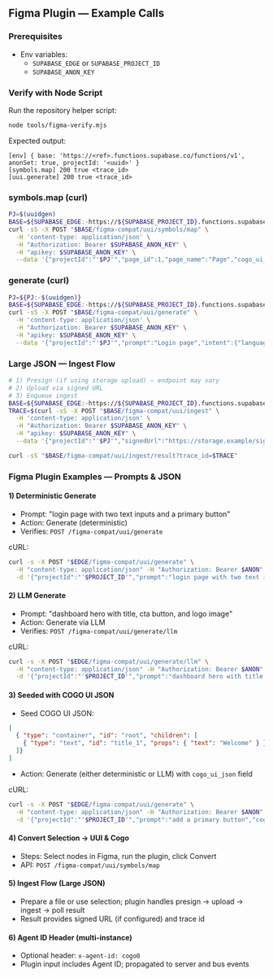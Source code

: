 ## Figma Plugin — Example Calls

### Prerequisites
- Env variables:
  - `SUPABASE_EDGE` or `SUPABASE_PROJECT_ID`
  - `SUPABASE_ANON_KEY`

### Verify with Node Script
Run the repository helper script:

```bash
node tools/figma-verify.mjs
```

Expected output:

```
[env] { base: 'https://<ref>.functions.supabase.co/functions/v1', anonSet: true, projectId: '<uuid>' }
[symbols.map] 200 true <trace_id>
[uui.generate] 200 true <trace_id>
```

### symbols.map (curl)
```bash
PJ=$(uuidgen)
BASE=${SUPABASE_EDGE:-https://${SUPABASE_PROJECT_ID}.functions.supabase.co}/functions/v1
curl -sS -X POST "$BASE/figma-compat/uui/symbols/map" \
  -H 'content-type: application/json' \
  -H "Authorization: Bearer $SUPABASE_ANON_KEY" \
  -H "apikey: $SUPABASE_ANON_KEY" \
  --data '{"projectId":"'$PJ'","page_id":1,"page_name":"Page","cogo_ui_json":[{"type":"container"}],"intent":{"language":"en","keywords":["symbols.identify"]}}'
```

### generate (curl)
```bash
PJ=${PJ:-$(uuidgen)}
BASE=${SUPABASE_EDGE:-https://${SUPABASE_PROJECT_ID}.functions.supabase.co}/functions/v1
curl -sS -X POST "$BASE/figma-compat/uui/generate" \
  -H 'content-type: application/json' \
  -H "Authorization: Bearer $SUPABASE_ANON_KEY" \
  -H "apikey: $SUPABASE_ANON_KEY" \
  --data '{"projectId":"'$PJ'","prompt":"Login page","intent":{"language":"en","keywords":["ui.generate"]}}'
```

### Large JSON — Ingest Flow
```bash
# 1) Presign (if using storage upload) — endpoint may vary
# 2) Upload via signed URL
# 3) Enqueue ingest
BASE=${SUPABASE_EDGE:-https://${SUPABASE_PROJECT_ID}.functions.supabase.co}/functions/v1
TRACE=$(curl -sS -X POST "$BASE/figma-compat/uui/ingest" \
  -H 'content-type: application/json' \
  -H "Authorization: Bearer $SUPABASE_ANON_KEY" \
  -H "apikey: $SUPABASE_ANON_KEY" \
  --data '{"projectId":"'$PJ'","signedUrl":"https://storage.example/signed.json"}' | jq -r '.trace_id')

curl -sS "$BASE/figma-compat/uui/ingest/result?trace_id=$TRACE"
```

### Figma Plugin Examples — Prompts & JSON

#### 1) Deterministic Generate
- Prompt: "login page with two text inputs and a primary button"
- Action: Generate (deterministic)
- Verifies: `POST /figma-compat/uui/generate`

cURL:
```bash
curl -s -X POST "$EDGE/figma-compat/uui/generate" \
  -H "content-type: application/json" -H "Authorization: Bearer $ANON" -H "apikey: $ANON" \
  -d '{"projectId":"'$PROJECT_ID'","prompt":"login page with two text inputs and a primary button"}' | jq .
```

#### 2) LLM Generate
- Prompt: "dashboard hero with title, cta button, and logo image"
- Action: Generate via LLM
- Verifies: `POST /figma-compat/uui/generate/llm`

cURL:
```bash
curl -s -X POST "$EDGE/figma-compat/uui/generate/llm" \
  -H "content-type: application/json" -H "Authorization: Bearer $ANON" -H "apikey: $ANON" \
  -d '{"projectId":"'$PROJECT_ID'","prompt":"dashboard hero with title, cta button, and logo image"}' | jq .
```

#### 3) Seeded with COGO UI JSON
- Seed COGO UI JSON:
```json
[
  { "type": "container", "id": "root", "children": [
    { "type": "text", "id": "title_1", "props": { "text": "Welcome" } }
  ]}
]
```
- Action: Generate (either deterministic or LLM) with `cogo_ui_json` field

cURL:
```bash
curl -s -X POST "$EDGE/figma-compat/uui/generate" \
  -H "content-type: application/json" -H "Authorization: Bearer $ANON" -H "apikey: $ANON" \
  -d '{"projectId":"'$PROJECT_ID'","prompt":"add a primary button","cogo_ui_json":[{"type":"container","id":"root","children":[{"type":"text","id":"title_1","props":{"text":"Welcome"}}]}]}' | jq .
```

#### 4) Convert Selection → UUI & Cogo
- Steps: Select nodes in Figma, run the plugin, click Convert
- API: `POST /figma-compat/uui/symbols/map`

#### 5) Ingest Flow (Large JSON)
- Prepare a file or use selection; plugin handles presign → upload → ingest → poll result
- Result provides signed URL (if configured) and trace id

#### 6) Agent ID Header (multi-instance)
- Optional header: `x-agent-id: cogo0`
- Plugin input includes Agent ID; propagated to server and bus events
